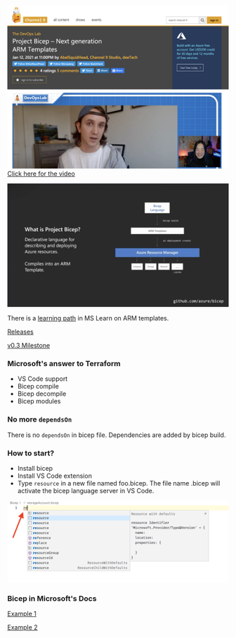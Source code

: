 [alex-frankel-channel9]: https://channel9.msdn.com/Shows/DevOps-Lab/Project-Bicep--Next-generation-ARM-Templates
[ms-learn-arm-path]: https://docs.microsoft.com/en-us/learn/paths/deploy-manage-resource-manager-templates/

![Alex Frankel on Channel 9](img/alex-frankel-channel9.png)
[Click here for the video][alex-frankel-channel9]

![What is Project Bicep](img/what-is-project-bicep.png)

There is a [learning path][ms-learn-arm-path] in MS Learn on ARM templates.

[Releases](https://github.com/Azure/bicep/releases)

[v0.3 Milestone](https://github.com/Azure/bicep/milestone/4)


### Microsoft's answer to Terraform

* VS Code support
* Bicep compile
* Bicep decompile
* Bicep modules

### No more `dependsOn`

There is no `dependsOn` in bicep file. Dependencies are added by bicep build.

### How to start?

* Install bicep
* Install VS Code extension
* Type `resource` in a new file named foo.bicep. The file name .bicep will activate the bicep language server in VS Code.

![Start typing](img/start-typing.png)

### Bicep in Microsoft's Docs

[Example 1](https://docs.microsoft.com/en-us/azure/azure-resource-manager/templates/template-outputs?tabs=json%2Cazure-powershell)

[Example 2](https://docs.microsoft.com/en-us/azure/azure-resource-manager/templates/template-variables?tabs=bicep)